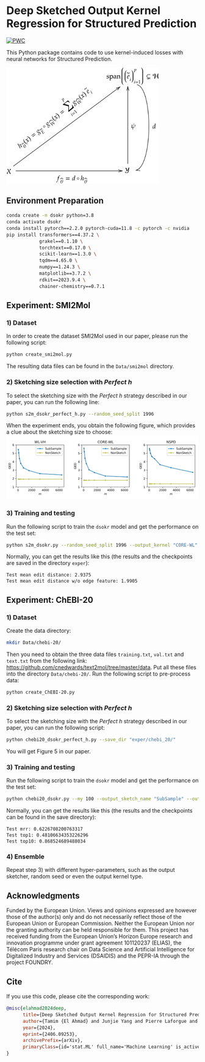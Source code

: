 # Deep Sketched Output Kernel Regression for Structured Prediction

[![PWC](https://img.shields.io/endpoint.svg?url=https://paperswithcode.com/badge/deep-sketched-output-kernel-regression-for/cross-modal-retrieval-on-chebi-20)](https://paperswithcode.com/sota/cross-modal-retrieval-on-chebi-20?p=deep-sketched-output-kernel-regression-for)

This Python package contains code to use kernel-induced losses with neural networks for Structured Prediction.

<img src="Figures/DSOKR_scheme.png" width="400"/>

## Environment Preparation
```bash
conda create -n dsokr python=3.8
conda activate dsokr
conda install pytorch==2.2.0 pytorch-cuda=11.8 -c pytorch -c nvidia
pip install transformers==4.37.2 \
            grakel==0.1.10 \
            torchtext==0.17.0 \
            scikit-learn==1.3.0 \
            tqdm==4.65.0 \
            numpy==1.24.3 \
            matplotlib==3.7.2 \
            rdkit==2023.9.4 \
            chainer-chemistry==0.7.1
```

## Experiment: SMI2Mol
### 1) Dataset
In order to create the dataset SMI2Mol used in our paper, please run the following script:
```bash
python create_smi2mol.py
```
The resulting data files can be found in the `Data/smi2mol` directory.

### 2) Sketching size selection with *Perfect h*
To select the sketching size with the *Perfect h* strategy described in our paper, you can run the following line:
```bash
python s2m_dsokr_perfect_h.py --random_seed_split 1996
```
When the experiment ends, you obtain the following figure, which provides a clue about the sketching size to choose:
![](Figures/hperfect_s2m.png)


### 3) Training and testing
Run the following script to train the `dsokr` model and get the performance on the test set:
```bash
python s2m_dsokr.py --random_seed_split 1996 --output_kernel "CORE-WL" --mys_kernel 3200 --nlayers 6 --nhead 8 --dropout 0.2 --dim 256
```
Normally, you can get the results like this (the results and the checkpoints are saved in the directory `exper`):
```
Test mean edit distance: 2.9375
Test mean edit distance w/o edge feature: 1.9905
```

## Experiment: ChEBI-20
### 1) Dataset
Create the data directory:
```bash
mkdir Data/chebi-20/
```
Then you need to obtain the three data files `training.txt`, `val.txt` and `text.txt` from the following link: https://github.com/cnedwards/text2mol/tree/master/data. Put all these files into the directory `Data/chebi-20/`. Run the following script to pre-process data:
```bash
python create_ChEBI-20.py
```

### 2) Sketching size selection with *Perfect h*
To select the sketching size with the *Perfect h* strategy described in our paper, you can run the following script:
```bash
python chebi20_dsokr_perfect_h.py --save_dir "exper/chebi_20/" 
```
You will get Figure 5 in our paper.

### 3) Training and testing
Run the following script to train the `dsokr` model and get the performance on the test set:
```bash
python chebi20_dsokr.py --my 100 --output_sketch_name "SubSample" --output_kernel 'cosine' --save_dir "exper/chebi_20/" --random_seed 42
```
Normally, you can get the results like this (the results and the checkpoints can be found in the save directory):
```
Test mrr: 0.6226708200763317
Test top1: 0.48106634353226296
Test top10: 0.868524689488034
```

### 4) Ensemble
Repeat step 3) with different hyper-parameters, such as the output sketcher, random seed or even the output kernel type.

## Acknowledgments
Funded by the European Union. Views and opinions expressed are however those of the author(s) only and do not necessarily reflect those of the European Union or European Commission. Neither the European Union nor the granting authority can be held responsible for them. This project has received funding from the European Union’s Horizon Europe research and innovation programme under grant agreement 101120237 (ELIAS), the Télécom Paris research chair on Data Science and Artificial Intelligence for Digitalized Industry and Services (DSAIDIS) and the PEPR-IA through the project FOUNDRY.

## Cite

If you use this code, please cite the corresponding work:

```bibtex
@misc{elahmad2024deep,
      title={Deep Sketched Output Kernel Regression for Structured Prediction}, 
      author={Tamim {El Ahmad} and Junjie Yang and Pierre Laforgue and Florence d'Alché-Buc},
      year={2024},
      eprint={2406.09253},
      archivePrefix={arXiv},
      primaryClass={id='stat.ML' full_name='Machine Learning' is_active=True alt_name=None in_archive='stat' is_general=False description='Covers machine learning papers (supervised, unsupervised, semi-supervised learning, graphical models, reinforcement learning, bandits, high dimensional inference, etc.) with a statistical or theoretical grounding'}
}
```
